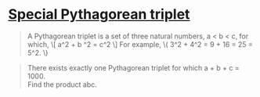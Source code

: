 # [Special Pythagorean triplet](https://projecteuler.net/problem=9)

> A Pythagorean triplet is a set of three natural numbers, a < b < c, for which,
> \\[ a^2 + b ^2 = c^2 \\]
> For example, \\( 3^2 + 4^2 = 9 + 16 = 25 = 5^2. \\)

> There exists exactly one Pythagorean triplet for which a + b + c = 1000.\
> Find the product abc.
